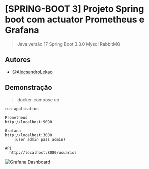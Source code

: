 
# [SPRING-BOOT 3] Projeto Spring boot com actuator Prometheus e Grafana


>Java versão 17
Spring Boot 3.3.0
Mysql
RabbitMQ





## Autores

- [@AlecsandroLekao](https://github.com/AlecsandroLekao)


## Demonstração

>docker-compose up

    run application

    Prometheus
    http://localhost:9090

    Grafana
    http://localhost:3000 
        (user admin pass admin)

    API
      http://localhost:8080/usuarios


![Grafana Dashboard](https://grafana.com/media/products/assets/grafana/Grafana8_Kubernetes.jpg)




